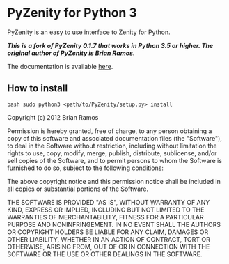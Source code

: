 # PyZenity for Python 3
PyZenity is an easy to use interface to Zenity for Python. 

**_This is a fork of PyZenity 0.1.7 that works in Python 3.5 or higher. The original author of PyZenity is [Brian Ramos](http://brianramos.com/?page_id=38)._**

The documentation is available [here](http://brianramos.com/software/PyZenity/docs/).

## How to install

```bash sudo python3 <path/to/PyZenity/setup.py> install```

Copyright (c) 2012 Brian Ramos

Permission is hereby granted, free of charge, to any person obtaining a copy of this software and associated documentation files (the "Software"), to deal in the Software without restriction, including without limitation the rights to use, copy, modify, merge, publish, distribute, sublicense, and/or sell copies of the Software, and to permit persons to whom the Software is furnished to do so, subject to the following conditions:

The above copyright notice and this permission notice shall be included in all copies or substantial portions of the Software.

THE SOFTWARE IS PROVIDED "AS IS", WITHOUT WARRANTY OF ANY KIND, EXPRESS OR IMPLIED, INCLUDING BUT NOT LIMITED TO THE WARRANTIES OF MERCHANTABILITY, FITNESS FOR A PARTICULAR PURPOSE AND NONINFRINGEMENT. IN NO EVENT SHALL THE AUTHORS OR COPYRIGHT HOLDERS BE LIABLE FOR ANY CLAIM, DAMAGES OR OTHER LIABILITY, WHETHER IN AN ACTION OF CONTRACT, TORT OR OTHERWISE, ARISING FROM, OUT OF OR IN CONNECTION WITH THE SOFTWARE OR THE USE OR OTHER DEALINGS IN THE SOFTWARE.
